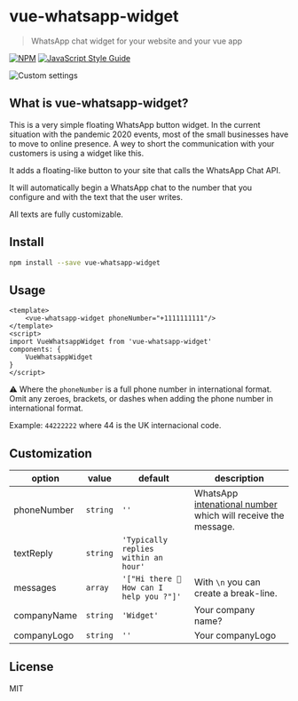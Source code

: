# vue-whatsapp-widget

> WhatsApp chat widget for your website and your vue app

[![NPM](https://img.shields.io/npm/v/react-whatsapp-widget.svg)](https://www.npmjs.com/package/react-whatsapp-widget) [![JavaScript Style Guide](https://img.shields.io/badge/code_style-standard-brightgreen.svg)](https://standardjs.com)

![Custom settings](https://i.ibb.co/FgR2NYS/widget-PNG.png.png)

## What is vue-whatsapp-widget?

This is a very simple floating WhatsApp button widget. In the current situation with the pandemic 2020 events, most of the small businesses have to move to online presence. A wey to short the communication with your customers is using a widget like this.

It adds a floating-like button to your site that calls the WhatsApp Chat API.

It will automatically begin a WhatsApp chat to the number that you configure and with the text that the user writes.

All texts are fully customizable.

## Install

```bash
npm install --save vue-whatsapp-widget
```

## Usage

```vue
<template>
    <vue-whatsapp-widget phoneNumber="+1111111111"/>
</template>
<script>
import VueWhatsappWidget from 'vue-whatsapp-widget'
components: {
    VueWhatsappWidget
}
</script>
```

⚠️ Where the `phoneNumber` is a full phone number in international format. Omit any zeroes, brackets, or dashes when adding the phone number in international format.

Example: `44222222` where 44 is the UK internacional code.

## Customization

| option        | value    | default                                   | description                                                                                                  |
| ------------- | -------- | ----------------------------------------- | ------------------------------------------------------------------------------------------------------------ |
| phoneNumber   | `string` | `''`                                      | WhatsApp [intenational number](https://faq.whatsapp.com/en/general/21016748) which will receive the message. |
| textReply | `string` | `'Typically replies within an hour'`        |
| messages       | `array` | `'["Hi there 👋 How can I help you ?"]'` | With `\n` you can create a break-line.                                                                       |
| companyName   | `string` | `'Widget'`                               | Your company  name?                                                                                          |
| companyLogo    | `string` | `''`                                    | Your companyLogo                                                                                  |

## License

MIT
